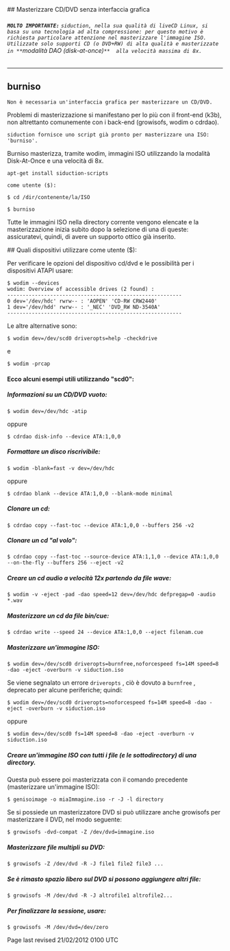 <div id="main-page"></div>
<div class="divider" id="burning-no-gui"></div>
## Masterizzare CD/DVD senza interfaccia grafica

###### **`MOLTO IMPORTANTE:`** `siduction, nella sua qualità di liveCD Linux, si basa su una tecnologia ad alta compressione: per questo motivo è richiesta particolare attenzione nel masterizzare l'immagine ISO. Utilizzate solo supporti CD (o DVD+RW) di alta qualità e masterizzate in **`modalità DAO (disk-at-once)`**  alla velocità massima di 8x.` 


---

## burniso

`Non è necessaria un'interfaccia grafica per masterizzare un CD/DVD.` 

Problemi di masterizzazione si manifestano per lo più con il front-end (k3b), non altrettanto comunemente con i back-end (growisofs, wodim o cdrdao).

`siduction fornisce uno script già pronto per masterizzare una ISO: 'burniso'.` 

Burniso masterizza, tramite wodim, immagini ISO utilizzando la modalità Disk-At-Once e una velocità di 8x.

~~~  
apt-get install siduction-scripts  
~~~

`come utente ($):` 

~~~  
$ cd /dir/contenente/la/ISO  
~~~

~~~  
$ burniso  
~~~

Tutte le immagini ISO nella directory corrente vengono elencate e la masterizzazione inizia subito dopo la selezione di una di queste: assicuratevi, quindi, di avere un supporto ottico già inserito.

<div class="divider" id="burn-no-gui-gen"></div>
## Quali dispositivi utilizzare come utente ($):

Per verificare le opzioni del dispositivo cd/dvd e le possibilità per i dispositivi ATAPI usare:

~~~  
$ wodim --devices  
wodim: Overview of accessible drives (2 found) :  
---------------------------------------------------------  
0 dev='/dev/hdc' rwrw-- : 'AOPEN' 'CD-RW CRW2440'  
1 dev='/dev/hdd' rwrw-- : '_NEC' 'DVD_RW ND-3540A'  
---------------------------------------------------------  
~~~

Le altre alternative sono:

~~~  
$ wodim dev=/dev/scd0 driveropts=help -checkdrive  
~~~

e

~~~  
$ wodim -prcap  
~~~

#### Ecco alcuni esempi utili utilizzando "scd0":

##### Informazioni su un CD/DVD vuoto:

~~~  
$ wodim dev=/dev/hdc -atip  
~~~

oppure

~~~  
$ cdrdao disk-info --device ATA:1,0,0  
~~~

##### Formattare un disco riscrivibile:

~~~  
$ wodim -blank=fast -v dev=/dev/hdc  
~~~

oppure

~~~  
$ cdrdao blank --device ATA:1,0,0 --blank-mode minimal  
~~~

##### Clonare un cd:

~~~  
$ cdrdao copy --fast-toc --device ATA:1,0,0 --buffers 256 -v2  
~~~

##### Clonare un cd "al volo":

~~~  
$ cdrdao copy --fast-toc --source-device ATA:1,1,0 --device ATA:1,0,0 --on-the-fly --buffers 256 --eject -v2  
~~~

##### Creare un cd audio a velocità 12x partendo da file wave:

~~~  
$ wodim -v -eject -pad -dao speed=12 dev=/dev/hdc defpregap=0 -audio *.wav  
~~~

##### Masterizzare un cd da file bin/cue:

~~~  
$ cdrdao write --speed 24 --device ATA:1,0,0 --eject filenam.cue  
~~~

##### Masterizzare un'immagine ISO:

~~~  
$ wodim dev=/dev/scd0 driveropts=burnfree,noforcespeed fs=14M speed=8 -dao -eject -overburn -v siduction.iso  
~~~

Se viene segnalato un errore `driveropts` , ciò è dovuto a `burnfree` , deprecato per alcune periferiche; quindi:

~~~  
$ wodim dev=/dev/scd0 driveropts=noforcespeed fs=14M speed=8 -dao -eject -overburn -v siduction.iso  
~~~

oppure

~~~  
$ wodim dev=/dev/scd0 fs=14M speed=8 -dao -eject -overburn -v siduction.iso  
~~~

##### Creare un'immagine ISO con tutti i file (e le sottodirectory) di una directory.

Questa può essere poi masterizzata con il comando precedente (masterizzare un'immagine ISO):

~~~  
$ genisoimage -o miaImmagine.iso -r -J -l directory  
~~~

Se si possiede un masterizzatore DVD si può utilizzare anche growisofs per masterizzare il DVD, nel modo seguente:

~~~  
$ growisofs -dvd-compat -Z /dev/dvd=immagine.iso  
~~~

##### Masterizzare file multipli su DVD:

~~~  
$ growisofs -Z /dev/dvd -R -J file1 file2 file3 ...  
~~~

##### Se è rimasto spazio libero sul DVD si possono aggiungere altri file:

~~~  
$ growisofs -M /dev/dvd -R -J altrofile1 altrofile2...  
~~~

##### Per finalizzare la sessione, usare:

~~~  
$ growisofs -M /dev/dvd=/dev/zero  
~~~

<div id="rev">Page last revised 21/02/2012 0100 UTC</div>
